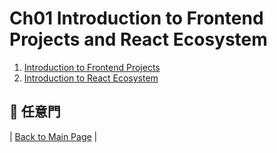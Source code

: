 # Ch01 Introduction to Frontend Projects and React Ecosystem

1. [Introduction to Frontend Projects](https://github.com/druckenclam/reactjs101/blob/en/Ch01/front-end-introduction.md)
2. [Introduction to React Ecosystem](https://github.com/druckenclam/reactjs101/blob/en/Ch01/react-ecosystem-introduction.md)

## :door: 任意門
| [Back to Main Page](https://github.com/druckenclam/reactjs101) |
